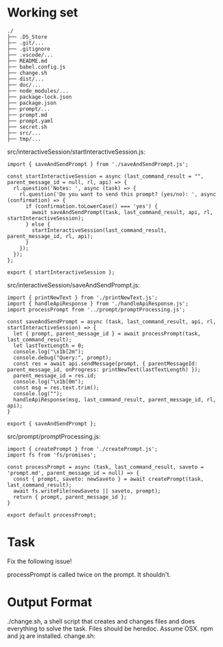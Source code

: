# Working set

```
./
├── .DS_Store
├── .git/...
├── .gitignore
├── .vscode/...
├── README.md
├── babel.config.js
├── change.sh
├── dist/...
├── doc/...
├── node_modules/...
├── package-lock.json
├── package.json
├── prompt/...
├── prompt.md
├── prompt.yaml
├── secret.sh
├── src/...
├── tmp/...

```
src/interactiveSession/startInteractiveSession.js:
```
import { saveAndSendPrompt } from './saveAndSendPrompt.js';

const startInteractiveSession = async (last_command_result = "", parent_message_id = null, rl, api) => {
  rl.question('Notes: ', async (task) => {
    rl.question('Do you want to send this prompt? (yes/no): ', async (confirmation) => {
      if (confirmation.toLowerCase() === 'yes') {
        await saveAndSendPrompt(task, last_command_result, api, rl, startInteractiveSession);
      } else {
        startInteractiveSession(last_command_result, parent_message_id, rl, api);
      }
    });
  });
};

export { startInteractiveSession };

```

src/interactiveSession/saveAndSendPrompt.js:
```
import { printNewText } from './printNewText.js';
import { handleApiResponse } from './handleApiResponse.js';
import processPrompt from '../prompt/promptProcessing.js';

const saveAndSendPrompt = async (task, last_command_result, api, rl, startInteractiveSession) => {
  let { prompt, parent_message_id } = await processPrompt(task, last_command_result);
  let lastTextLength = 0;
  console.log("\x1b[2m");
  console.debug("Query:", prompt);
  const res = await api.sendMessage(prompt, { parentMessageId: parent_message_id, onProgress: printNewText(lastTextLength) });
  parent_message_id = res.id;
  console.log("\x1b[0m");
  const msg = res.text.trim();
  console.log("");
  handleApiResponse(msg, last_command_result, parent_message_id, rl, api);
}

export { saveAndSendPrompt };

```

src/prompt/promptProcessing.js:
```
import { createPrompt } from './createPrompt.js';
import fs from 'fs/promises';

const processPrompt = async (task, last_command_result, saveto = 'prompt.md', parent_message_id = null) => {
  const { prompt, saveto: newSaveto } = await createPrompt(task, last_command_result);
  await fs.writeFile(newSaveto || saveto, prompt);
  return { prompt, parent_message_id };
}

export default processPrompt;

```


# Task

Fix the following issue!

processPrompt is called twice on the prompt. It shouldn&#39;t.


# Output Format

./change.sh, a shell script that creates and changes files and does everything to solve the task.
Files should be heredoc.
Assume OSX. npm and jq are installed.
change.sh:

